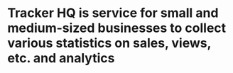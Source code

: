 # Tracker HQ is service for small and medium-sized businesses to collect various statistics on sales, views, etc. and analytics

